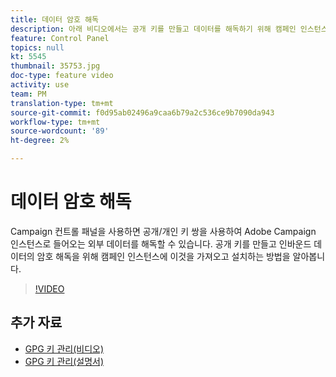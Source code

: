 ```yaml
---
title: 데이터 암호 해독
description: 아래 비디오에서는 공개 키를 만들고 데이터를 해독하기 위해 캠페인 인스턴스에서 이것을 가져와 설치하는 방법을 설명합니다.
feature: Control Panel
topics: null
kt: 5545
thumbnail: 35753.jpg
doc-type: feature video
activity: use
team: PM
translation-type: tm+mt
source-git-commit: f0d95ab02496a9caa6b79a2c536ce9b7090da943
workflow-type: tm+mt
source-wordcount: '89'
ht-degree: 2%

---
```



# 데이터 암호 해독

Campaign 컨트롤 패널을 사용하면 공개/개인 키 쌍을 사용하여 Adobe Campaign 인스턴스로 들어오는 외부 데이터를 해독할 수 있습니다.
공개 키를 만들고 인바운드 데이터의 암호 해독을 위해 캠페인 인스턴스에 이것을 가져오고 설치하는 방법을 알아봅니다.

>[!VIDEO](https://video.tv.adobe.com/v/35753?quality=12)

## 추가 자료

* [GPG 키 관리(비디오)](./gpg-key-management-overview.md)
* [GPG 키 관리(설명서)](https://docs.adobe.com/content/help/en/control-panel/using/instances-settings/gpg-keys-management.html)

